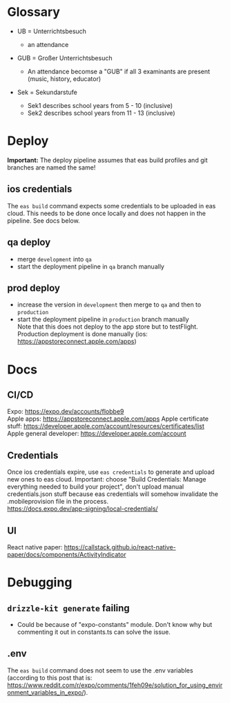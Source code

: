 # Glossary
- UB = Unterrichtsbesuch
    - an attendance

- GUB = Großer Unterrichtsbesuch
    - An attendance becomse a "GUB" if all 3 examinants are present (music, history, educator)

- Sek = Sekundarstufe
    - Sek1 describes school years from 5 - 10 (inclusive)
    - Sek2 describes school years from 11 - 13 (inclusive)


# Deploy

<strong>Important:</strong> The deploy pipeline assumes that eas build profiles and git branches are named the same!

## ios credentials
The `eas build` command expects some credentials to be uploaded in eas cloud. This needs to be done once locally and does not happen in the pipeline. See docs below. 

## qa deploy
- merge `development` into `qa`
- start the deployment pipeline in `qa` branch manually

## prod deploy
- increase the version in `development` then merge to `qa` and then to `production`
- start the deployment pipeline in `production` branch manually <br>
Note that this does not deploy to the app store but to testFlight. Production deployment is done manually (ios: https://appstoreconnect.apple.com/apps)

# Docs
## CI/CD
Expo: https://expo.dev/accounts/flobbe9 <br>
Apple apps: https://appstoreconnect.apple.com/apps
Apple certificate stuff: https://developer.apple.com/account/resources/certificates/list <br>
Apple general developer: https://developer.apple.com/account <br>

## Credentials
Once ios credentials expire, use `eas credentials` to generate and upload new ones to eas cloud. Important: choose "Build Credentials: Manage everything needed to build your project", don't
upload manual credentials.json stuff because eas credentials will somehow invalidate the .mobileprovision file in the process. <br>
https://docs.expo.dev/app-signing/local-credentials/

## UI
React native paper: https://callstack.github.io/react-native-paper/docs/components/ActivityIndicator <br>

# Debugging
## `drizzle-kit generate` failing
- Could be because of "expo-constants" module. Don't know why but commenting it out in constants.ts can solve the issue.

## .env
The `eas build` command does not seem to use the .env variables (according to this post that is: https://www.reddit.com/r/expo/comments/1feh09e/solution_for_using_environment_variables_in_expo/).